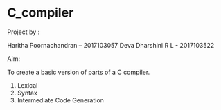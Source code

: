 # C_compiler
Project by :

Haritha Poornachandran – 2017103057
Deva Dharshini R L - 2017103522

Aim: 

To create a basic version of parts of a C compiler.
1. Lexical
2. Syntax
3. Intermediate Code Generation

 
